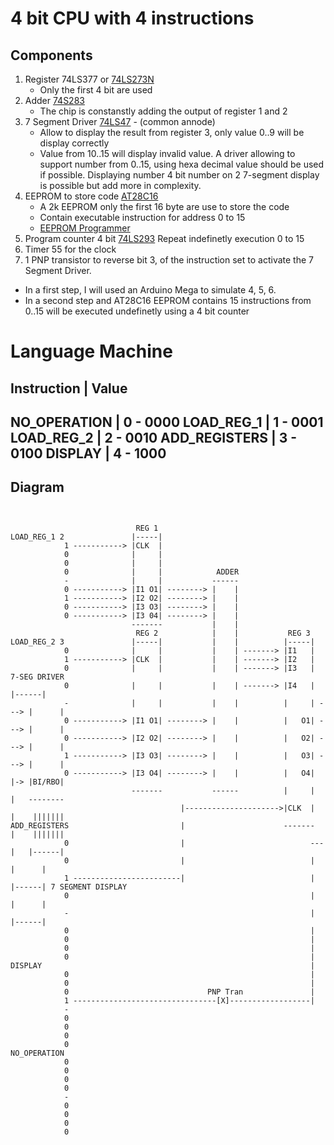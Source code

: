 # 4 bit CPU with 4 instructions

## Components

1. Register 74LS377 or [74LS273N](http://www.ti.com/lit/ds/symlink/sn74ls273.pdf)
    - Only the first 4 bit are used
2. Adder [74S283](http://www.ti.com/lit/ds/symlink/sn74s283.pdf)
    - The chip is constanstly adding the output of register 1 and 2
3. 7 Segment Driver [74LS47](http://www.ti.com/lit/ds/symlink/sn74ls47.pdf) - (common annode)
    - Allow to display the result from register 3, only value 0..9 will be display correctly
    - Value from 10..15 will display invalid value.
A driver allowing to support number from 0..15, using hexa decimal value should be used if possible.
Displaying number 4 bit number on 2 7-segment display is possible but add more in complexity.    
4. EEPROM to store code [AT28C16](https://www.mouser.com/catalog/specsheets/atmel_doc0540.pdf)
    - A 2k EEPROM only the first 16 byte are use to store the code
    - Contain executable instruction for address 0 to 15
    - [EEPROM Programmer](https://frederictorres.blogspot.com/2018/06/at28c16-eeprom-programmer.html)
5. Program counter 4 bit [74LS293](http://www.ti.com/lit/ds/symlink/sn74ls293.pdf)
    Repeat indefinetly execution 0 to 15
6. Timer 55 for the clock
7. 1 PNP transistor to reverse bit 3, of the instruction set
   to activate the 7 Segment Driver.

- In a first step, I will used an Arduino Mega to simulate 4, 5, 6.
- In a second step and AT28C16 EEPROM contains 15 instructions from 0..15 will be executed
undefinetly using a 4 bit counter


# Language Machine

Instruction       | Value
---------------------------------------
NO_OPERATION      | 0 - 0000
LOAD_REG_1        | 1 - 0001
LOAD_REG_2        | 2 - 0010 
ADD_REGISTERS     | 3 - 0100
DISPLAY           | 4 - 1000
---------------------------------------

## Diagram
```


                            REG 1
LOAD_REG_1 2               |-----|
            1 -----------> |CLK  |
            0              |     |
            0              |     |
            0              |     |            ADDER
            -              |     |           ------
            0 -----------> |I1 O1| --------> |    |
            1 -----------> |I2 O2| --------> |    |
            0 -----------> |I3 O3| --------> |    |
            0 -----------> |I3 04| --------> |    |
                           -------           |    |
                            REG 2            |    |           REG 3
LOAD_REG_2 3               |-----|           |    |          |-----|
            0              |     |           |    | -------> |I1   |
            1 -----------> |CLK  |           |    | -------> |I2   |
            0              |     |           |    | -------> |I3   |    7-SEG DRIVER
            0              |     |           |    | -------> |I4   |      |------|
            -              |     |           |    |          |     | ---> |      |
            0 -----------> |I1 O1| --------> |    |          |   O1| ---> |      |
            0 -----------> |I2 O2| --------> |    |          |   O2| ---> |      |
            1 -----------> |I3 O3| --------> |    |          |   O3| ---> |      |
            0 -----------> |I3 O4| --------> |    |          |   O4|  |-> |BI/RBO|
                           -------           ------          |     |  |   --------
                                      |--------------------->|CLK  |  |    |||||||
ADD_REGISTERS                         |                      -------  |    |||||||
            0                         |                            ---|   |------|
            0                         |                            |      |      |
            1 ------------------------|                            |      |------| 7 SEGMENT DISPLAY
            0                                                      |      |      |
            -                                                      |      |------|
            0                                                      |      
            0                                                      |
            0                                                      |
            0                                                      |
DISPLAY                                                            |
            0                                                      |
            0                                                      |
            0                               PNP Tran               |
            1 --------------------------------[X]------------------|
            -
            0
            0
            0
            0
NO_OPERATION
            0
            0
            0
            0
            -
            0
            0
            0
            0
```
